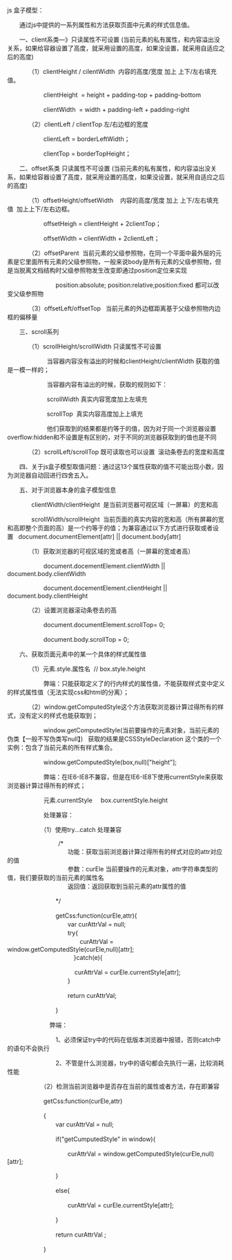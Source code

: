 js 盒子模型：

　　通过js中提供的一系列属性和方法获取页面中元素的样式信息值。

　　一、client系类—》只读属性不可设置 (当前元素的私有属性，和内容溢出没关系，如果给容器设置了高度，就采用设置的高度，如果没设置，就采用自适应之后的高度)

　　　　（1）clientHeight / cilentWidth  内容的高度/宽度 加上 上下/左右填充值。

　　　　　　clientHeight  = height + padding-top + padding-bottom

　　　　　　clientWidth  = width + padding-left + padding-right

　　　　（2）clientLeft / clientTop 左/右边框的宽度

　　　　　　clientLeft = borderLeftWidth；

　　　　　　clientTop = borderTopHeight；

　　二、offset系类 只读属性不可设置 (当前元素的私有属性，和内容溢出没关系，如果给容器设置了高度，就采用设置的高度，如果没设置，就采用自适应之后的高度)　　

　　　　（1）offsetHeight/offsetWidth    内容的高度/宽度 加上 上下/左右填充值  加上上下/左右边框。 

　　　　　　offsetHeigh = clientHeight + 2clientTop；

　　　　　　offsetWidth = clientWidth + 2clientLeft；

　　　　（2）offsetParent  当前元素的父级参照物，在同一个平面中最外层的元素是它里面所有元素的父级参照物，一般来说body是所有元素的父级参照物，但是当脱离文档结构时父级参照物发生改变即通过position定位来实现

　　　　　　　　position:absolute; position:relative;position:fixed 都可以改变父级参照物

　　　　（3）offsetLeft/offsetTop   当前元素的外边框距离基于父级参照物内边框的偏移量

　　三、scroll系列

　　　　（1）scrollHeight/scrollWidth 只读属性不可设置

　　　　　　  当容器内容没有溢出的时候和clientHeight/clientWidth 获取的值是一模一样的；

　　　　　　  当容器内容有溢出的时候，获取的规则如下：

　　　　　　  scrollWidth 真实内容宽度加上左填充

　　　　　　  scrollTop  真实内容高度加上上填充

　　　　　　  他们获取到的结果都是约等于的值，因为对于同一个浏览器设置overflow:hidden和不设置是有区别的，对于不同的浏览器获取到的值也是不同

　　　　（2）scrollLeft/scrollTop 既可读取也可以设置  滚动条卷去的宽度和高度

　　四、关于js盒子模型取值问题：通过这13个属性获取的值不可能出现小数，因为浏览器自动回进行四舍五入。

　　五、对于浏览器本身的盒子模型信息

　　　　clientWidth/clientHeight  是当前浏览器可视区域（一屏幕）的宽和高

　　　　scrollWidth/scrollHeight  当前页面的真实内容的宽和高（所有屏幕的宽和高即整个页面的高）是一个约等于的值；为兼容通过以下方式进行获取或者设置   document.documentElement[attr] || document.body[attr]

　　　　（1）获取浏览器的可视区域的宽或者高（一屏幕的宽或者高）

　　　　　　document.docementElement.clientWidth || document.body.clientWidth

　　　　　　document.docementElement.clientHeight || document.body.clientHeight

　　　　（2）设置浏览器滚动条卷去的高  

　　　　　　document.documentElement.scrollTop= 0;

　　　　　　document.body.scrollTop = 0;

　　六、获取页面元素中的某一个具体的样式属性值

　　　　（1）元素.style.属性名  // box.style.height

　　　　　　弊端：只能获取定义了的行内样式的属性值，不能获取样式变中定义的样式属性值（无法实现css和html的分离）；

　　　　（2）window.getComputedStyle这个方法获取浏览器计算过得所有的样式，没有定义的样式也能获取到；

　　　　　　window.getComputedStyle(当前要操作的元素对象，当前元素的伪类【一般不写伪类写null】)   获取的结果是CSSStyleDeclaration 这个类的一个实例：包含了当前元素的所有样式集合。

　　　　　　window.getComputedStyle(box,null)["height"];

　　　　　　弊端：在IE6-IE8不兼容，但是在IE6-IE8下使用currentStyle来获取浏览器计算过得所有的样式；

　　　　　　元素.currentStyle     box.currentStyle.height

　　　　　　处理兼容：

　　　　　　（1）使用try...catch 处理兼容　　　

                              /*  
　　　　　　　　　　功能：获取当前浏览器计算过得所有的样式对应的attr对应的值  
　　　　　　　　　　参数：curEle 当前要操作的元素对象，attr字符串类型的值，我们要获取的当前元素的属性名  
　　　　　　　　　　返回值：返回获取到当前元素的attr属性的值

　　　　　　　　*/

　　　　　　　　getCss:function(curEle,attr){  
　　　　　　　　　　var curAttrVal = null;  
　　　　　　　　　　try{  
　　　　　　　　　　　　curAttrVal = window.getComputedStyle(curEle,null)[attr];  
　　　　　　　　　　　}catch(e){

　　　　　　　　　　    curAttrVal = curEle.currentStyle[attr];  
　　　　　　　　　　}

　　　　　　　　　　return curAttrVal;

　　　　　　　　}

　　　　　　　弊端：

　　　　　　　　1、必须保证try中的代码在低版本浏览器中报错，否则catch中的语句不会执行

　　　　　　　　2、不管是什么浏览器，try中的语句都会先执行一遍，比较消耗性能

　　　　　　（2）检测当前浏览器中是否存在当前的属性或者方法，存在即兼容

　　　　　　getCss:function(curEle,attr)

　　　　　　{  
　　　　　　　　var curAttrVal = null;

　　　　　　　　if("getCumputedStyle" in window){

　　　　　　　　　　curAttrVal = window.getComputedStyle(curEle,null)[attr];

　　　　　　　　}

　　　　　　　　else{

　　　　　　　　　　curAttrVal = curEle.currentStyle[attr];

　　　　　　　　}

　　　　　　　　return curAttrVal ;

　　　　　　}